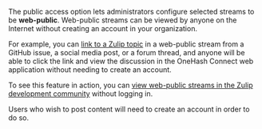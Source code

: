 The public access option lets administrators configure selected streams to be
**web-public**. Web-public streams can be viewed by anyone on the Internet
without creating an account in your organization.

For example, you can [link to a Zulip
topic](/help/link-to-a-message-or-conversation) in a web-public stream
from a GitHub issue, a social media post, or a forum thread, and
anyone will be able to click the link and view the discussion in the
OneHash Connect web application without needing to create an account.

To see this feature in action, you can [view web-public streams in the Zulip
development community](https://chat.zulip.org/) without logging in.

Users who wish to post content will need to create an account in order
to do so.
